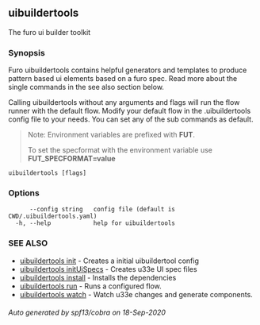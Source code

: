 ## uibuildertools

The furo ui builder toolkit

### Synopsis

Furo uibuildertools contains helpful generators and templates to produce 
pattern based ui elements based on a furo spec.
Read more about the single commands in the see also section below.

Calling uibuildertools without any arguments and flags will run the flow runner 
with the default flow. 
Modify your default flow in the .uibuildertools config file to your needs. You can set any of the sub commands as default.

> Note: Environment variables are prefixed with **FUT**. 
>
> To set the specformat with the environment variable use **FUT_SPECFORMAT=value**


```
uibuildertools [flags]
```

### Options

```
      --config string   config file (default is CWD/.uibuildertools.yaml)
  -h, --help            help for uibuildertools
```

### SEE ALSO

* [uibuildertools init](uibuildertools_init.md)	 - Creates a initial uibuildertool config
* [uibuildertools initUiSpecs](uibuildertools_initUiSpecs.md)	 - Creates u33e UI spec files
* [uibuildertools install](uibuildertools_install.md)	 - Installs the dependencies
* [uibuildertools run](uibuildertools_run.md)	 - Runs a configured flow.
* [uibuildertools watch](uibuildertools_watch.md)	 - Watch u33e changes and generate components.

###### Auto generated by spf13/cobra on 18-Sep-2020
